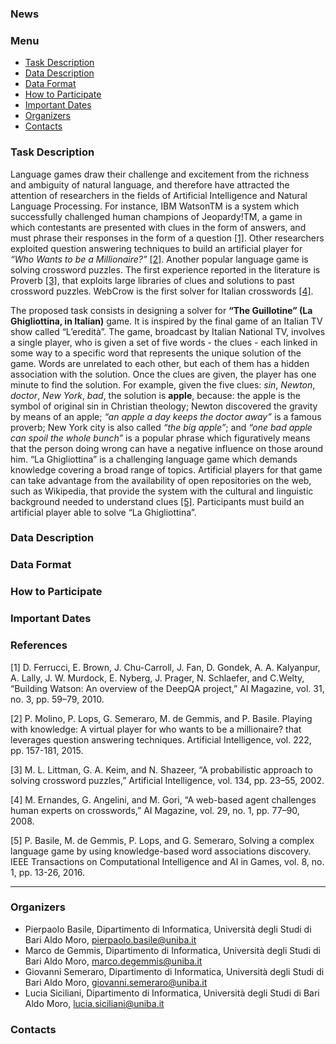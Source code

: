 ### News

### Menu
* [Task Description](#task-description)
* [Data Description](#data-description)
* [Data Format](#data-format)
* [How to Participate](#how-to-participate)
* [Important Dates](#important-dates)
* [Organizers](#organizers)
* [Contacts](#contacts)

### Task Description
Language games draw their challenge and excitement from the richness and ambiguity of natural language, and therefore have attracted the attention of researchers in the fields of Artificial Intelligence and Natural Language Processing.
For instance, IBM WatsonTM is a system which successfully challenged human champions of Jeopardy!TM, a game in which contestants are presented with clues in the form of answers, and must phrase their responses in the form of a question [[1]](#1). Other researchers exploited question answering techniques to build an artificial player for _“Who Wants to be a Millionaire?”_ [[2]](#2). Another popular language game is solving crossword puzzles. The first experience reported in the literature is Proverb [[3]](#3), that exploits large libraries of clues and solutions to past crossword puzzles. WebCrow is the first solver for Italian crosswords [[4]](#4).

The proposed task consists in designing a solver for **“The Guillotine” (La Ghigliottina, in Italian)** game. It is inspired by the final game of an Italian TV show called “L’eredità”. The game, broadcast by Italian National TV, involves a single player, who is given a set of five words - the clues - each linked in some way to a specific word that represents the unique solution of the game. Words are unrelated to each other, but each of them has a hidden association with the solution. Once the clues are given, the player has one minute to find the solution. For example, given the five clues: _sin_, _Newton_, _doctor_, _New York_, _bad_, the solution is **apple**, because: the apple is the symbol of original sin in Christian theology; Newton discovered the gravity by means of an apple; _“an apple a day keeps the doctor away”_ is a famous proverb; New York city is also called _“the big apple”_; and _“one bad apple can spoil the whole bunch”_ is a popular phrase which figuratively means that the person doing wrong can have a negative influence on those around him. “La Ghigliottina” is a challenging language game which demands knowledge covering a broad range of topics. Artificial players for that game can take advantage from the availability of open repositories on the web, such as Wikipedia, that provide the system with the cultural and linguistic background needed to understand clues [[5]](#5). 
Participants must build an artificial player able to solve “La Ghigliottina”.

### Data Description

### Data Format

### How to Participate

### Important Dates

### References
[<a name="1">1</a>] D. Ferrucci, E. Brown, J. Chu-Carroll, J. Fan, D. Gondek, A. A. Kalyanpur, A. Lally, J. W. Murdock, E. Nyberg, J. Prager, N. Schlaefer, and C.Welty, “Building Watson: An overview of the DeepQA project,” AI Magazine, vol. 31, no. 3, pp. 59–79, 2010.
 
[<a name="2">2</a>] P. Molino, P. Lops, G. Semeraro, M. de Gemmis, and P. Basile. Playing with knowledge: A virtual player for who wants to be a millionaire? that leverages question answering techniques. Artificial Intelligence, vol. 222, pp. 157-181, 2015.
 
[<a name="3">3</a>] M. L. Littman, G. A. Keim, and N. Shazeer, “A probabilistic approach to solving crossword puzzles,” Artificial Intelligence, vol. 134, pp. 23–55, 2002.
 
[<a name="4">4</a>] M. Ernandes, G. Angelini, and M. Gori, “A web-based agent challenges human experts on crosswords,” AI Magazine, vol. 29, no. 1, pp. 77–90, 2008. 

[<a name="5">5</a>] P. Basile, M. de Gemmis, P. Lops, and G. Semeraro, Solving a complex language game by using knowledge-based word associations discovery. IEEE Transactions on Computational Intelligence and AI in Games, vol. 8, no. 1, pp. 13-26, 2016.

---

### Organizers
* Pierpaolo Basile, Dipartimento di Informatica, Università degli Studi di Bari Aldo Moro, pierpaolo.basile@uniba.it 
* Marco de Gemmis, Dipartimento di Informatica, Università degli Studi di Bari Aldo Moro, marco.degemmis@uniba.it 
* Giovanni Semeraro, Dipartimento di Informatica, Università degli Studi di Bari Aldo Moro, giovanni.semeraro@uniba.it 
* Lucia Siciliani, Dipartimento di Informatica, Università degli Studi di Bari Aldo Moro, lucia.siciliani@uniba.it 

### Contacts
